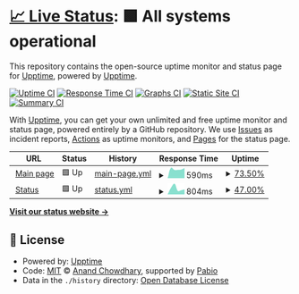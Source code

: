 # [📈 Live Status](https://uptime.kirillorlov.pro): <!--live status--> **🟩 All systems operational**

This repository contains the open-source uptime monitor and status page for [Upptime](https://upptime.js.org), powered by [Upptime](https://github.com/upptime/upptime).

[![Uptime CI](https://github.com/diverofdark/upptime/workflows/Uptime%20CI/badge.svg)](https://github.com/diverofdark/upptime/actions?query=workflow%3A%22Uptime+CI%22)
[![Response Time CI](https://github.com/diverofdark/upptime/workflows/Response%20Time%20CI/badge.svg)](https://github.com/diverofdark/upptime/actions?query=workflow%3A%22Response+Time+CI%22)
[![Graphs CI](https://github.com/diverofdark/upptime/workflows/Graphs%20CI/badge.svg)](https://github.com/diverofdark/upptime/actions?query=workflow%3A%22Graphs+CI%22)
[![Static Site CI](https://github.com/diverofdark/upptime/workflows/Static%20Site%20CI/badge.svg)](https://github.com/diverofdark/upptime/actions?query=workflow%3A%22Static+Site+CI%22)
[![Summary CI](https://github.com/diverofdark/upptime/workflows/Summary%20CI/badge.svg)](https://github.com/diverofdark/upptime/actions?query=workflow%3A%22Summary+CI%22)

With [Upptime](https://upptime.js.org), you can get your own unlimited and free uptime monitor and status page, powered entirely by a GitHub repository. We use [Issues](https://github.com/upptime/upptime/issues) as incident reports, [Actions](https://github.com/diverofdark/upptime/actions) as uptime monitors, and [Pages](https://uptime.kirillorlov.pro) for the status page.

<!--start: status pages-->
<!-- This summary is generated by Upptime (https://github.com/upptime/upptime) -->
<!-- Do not edit this manually, your changes will be overwritten -->
<!-- prettier-ignore -->
| URL | Status | History | Response Time | Uptime |
| --- | ------ | ------- | ------------- | ------ |
| <img alt="" src="https://icons.duckduckgo.com/ip3/kirillorlov.pro.ico" height="13"> [Main page](https://kirillorlov.pro) | 🟩 Up | [main-page.yml](https://github.com/DiverOfDark/upptime/commits/HEAD/history/main-page.yml) | <details><summary><img alt="Response time graph" src="./graphs/main-page/response-time-week.png" height="20"> 590ms</summary><br><a href="https://uptime.kirillorlov.pro/history/main-page"><img alt="Response time 590" src="https://img.shields.io/endpoint?url=https%3A%2F%2Fraw.githubusercontent.com%2FDiverOfDark%2Fupptime%2FHEAD%2Fapi%2Fmain-page%2Fresponse-time.json"></a><br><a href="https://uptime.kirillorlov.pro/history/main-page"><img alt="24-hour response time 590" src="https://img.shields.io/endpoint?url=https%3A%2F%2Fraw.githubusercontent.com%2FDiverOfDark%2Fupptime%2FHEAD%2Fapi%2Fmain-page%2Fresponse-time-day.json"></a><br><a href="https://uptime.kirillorlov.pro/history/main-page"><img alt="7-day response time 590" src="https://img.shields.io/endpoint?url=https%3A%2F%2Fraw.githubusercontent.com%2FDiverOfDark%2Fupptime%2FHEAD%2Fapi%2Fmain-page%2Fresponse-time-week.json"></a><br><a href="https://uptime.kirillorlov.pro/history/main-page"><img alt="30-day response time 590" src="https://img.shields.io/endpoint?url=https%3A%2F%2Fraw.githubusercontent.com%2FDiverOfDark%2Fupptime%2FHEAD%2Fapi%2Fmain-page%2Fresponse-time-month.json"></a><br><a href="https://uptime.kirillorlov.pro/history/main-page"><img alt="1-year response time 590" src="https://img.shields.io/endpoint?url=https%3A%2F%2Fraw.githubusercontent.com%2FDiverOfDark%2Fupptime%2FHEAD%2Fapi%2Fmain-page%2Fresponse-time-year.json"></a></details> | <details><summary><a href="https://uptime.kirillorlov.pro/history/main-page">73.50%</a></summary><a href="https://uptime.kirillorlov.pro/history/main-page"><img alt="All-time uptime 73.50%" src="https://img.shields.io/endpoint?url=https%3A%2F%2Fraw.githubusercontent.com%2FDiverOfDark%2Fupptime%2FHEAD%2Fapi%2Fmain-page%2Fuptime.json"></a><br><a href="https://uptime.kirillorlov.pro/history/main-page"><img alt="24-hour uptime 73.50%" src="https://img.shields.io/endpoint?url=https%3A%2F%2Fraw.githubusercontent.com%2FDiverOfDark%2Fupptime%2FHEAD%2Fapi%2Fmain-page%2Fuptime-day.json"></a><br><a href="https://uptime.kirillorlov.pro/history/main-page"><img alt="7-day uptime 73.50%" src="https://img.shields.io/endpoint?url=https%3A%2F%2Fraw.githubusercontent.com%2FDiverOfDark%2Fupptime%2FHEAD%2Fapi%2Fmain-page%2Fuptime-week.json"></a><br><a href="https://uptime.kirillorlov.pro/history/main-page"><img alt="30-day uptime 73.50%" src="https://img.shields.io/endpoint?url=https%3A%2F%2Fraw.githubusercontent.com%2FDiverOfDark%2Fupptime%2FHEAD%2Fapi%2Fmain-page%2Fuptime-month.json"></a><br><a href="https://uptime.kirillorlov.pro/history/main-page"><img alt="1-year uptime 73.50%" src="https://img.shields.io/endpoint?url=https%3A%2F%2Fraw.githubusercontent.com%2FDiverOfDark%2Fupptime%2FHEAD%2Fapi%2Fmain-page%2Fuptime-year.json"></a></details>
| <img alt="" src="https://icons.duckduckgo.com/ip3/status.kirillorlov.pro.ico" height="13"> [Status](https://status.kirillorlov.pro) | 🟩 Up | [status.yml](https://github.com/DiverOfDark/upptime/commits/HEAD/history/status.yml) | <details><summary><img alt="Response time graph" src="./graphs/status/response-time-week.png" height="20"> 804ms</summary><br><a href="https://uptime.kirillorlov.pro/history/status"><img alt="Response time 804" src="https://img.shields.io/endpoint?url=https%3A%2F%2Fraw.githubusercontent.com%2FDiverOfDark%2Fupptime%2FHEAD%2Fapi%2Fstatus%2Fresponse-time.json"></a><br><a href="https://uptime.kirillorlov.pro/history/status"><img alt="24-hour response time 804" src="https://img.shields.io/endpoint?url=https%3A%2F%2Fraw.githubusercontent.com%2FDiverOfDark%2Fupptime%2FHEAD%2Fapi%2Fstatus%2Fresponse-time-day.json"></a><br><a href="https://uptime.kirillorlov.pro/history/status"><img alt="7-day response time 804" src="https://img.shields.io/endpoint?url=https%3A%2F%2Fraw.githubusercontent.com%2FDiverOfDark%2Fupptime%2FHEAD%2Fapi%2Fstatus%2Fresponse-time-week.json"></a><br><a href="https://uptime.kirillorlov.pro/history/status"><img alt="30-day response time 804" src="https://img.shields.io/endpoint?url=https%3A%2F%2Fraw.githubusercontent.com%2FDiverOfDark%2Fupptime%2FHEAD%2Fapi%2Fstatus%2Fresponse-time-month.json"></a><br><a href="https://uptime.kirillorlov.pro/history/status"><img alt="1-year response time 804" src="https://img.shields.io/endpoint?url=https%3A%2F%2Fraw.githubusercontent.com%2FDiverOfDark%2Fupptime%2FHEAD%2Fapi%2Fstatus%2Fresponse-time-year.json"></a></details> | <details><summary><a href="https://uptime.kirillorlov.pro/history/status">47.00%</a></summary><a href="https://uptime.kirillorlov.pro/history/status"><img alt="All-time uptime 47.00%" src="https://img.shields.io/endpoint?url=https%3A%2F%2Fraw.githubusercontent.com%2FDiverOfDark%2Fupptime%2FHEAD%2Fapi%2Fstatus%2Fuptime.json"></a><br><a href="https://uptime.kirillorlov.pro/history/status"><img alt="24-hour uptime 47.00%" src="https://img.shields.io/endpoint?url=https%3A%2F%2Fraw.githubusercontent.com%2FDiverOfDark%2Fupptime%2FHEAD%2Fapi%2Fstatus%2Fuptime-day.json"></a><br><a href="https://uptime.kirillorlov.pro/history/status"><img alt="7-day uptime 47.00%" src="https://img.shields.io/endpoint?url=https%3A%2F%2Fraw.githubusercontent.com%2FDiverOfDark%2Fupptime%2FHEAD%2Fapi%2Fstatus%2Fuptime-week.json"></a><br><a href="https://uptime.kirillorlov.pro/history/status"><img alt="30-day uptime 47.00%" src="https://img.shields.io/endpoint?url=https%3A%2F%2Fraw.githubusercontent.com%2FDiverOfDark%2Fupptime%2FHEAD%2Fapi%2Fstatus%2Fuptime-month.json"></a><br><a href="https://uptime.kirillorlov.pro/history/status"><img alt="1-year uptime 47.00%" src="https://img.shields.io/endpoint?url=https%3A%2F%2Fraw.githubusercontent.com%2FDiverOfDark%2Fupptime%2FHEAD%2Fapi%2Fstatus%2Fuptime-year.json"></a></details>

<!--end: status pages-->

[**Visit our status website →**](https://uptime.kirillorlov.pro)

## 📄 License

- Powered by: [Upptime](https://github.com/upptime/upptime)
- Code: [MIT](./LICENSE) © [Anand Chowdhary](https://anandchowdhary.com), supported by [Pabio](https://pabio.com)
- Data in the `./history` directory: [Open Database License](https://opendatacommons.org/licenses/odbl/1-0/)
